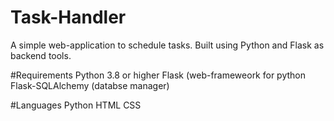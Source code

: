 # Task-Handler
A simple web-application to schedule tasks. Built using Python and Flask as backend tools.

#Requirements
Python 3.8 or higher
Flask (web-frameweork for python
Flask-SQLAlchemy (databse manager)

#Languages
Python
HTML
CSS
